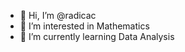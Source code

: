 - 👋 Hi, I’m @radicac
- 👀 I’m interested in Mathematics
- 🌱 I’m currently learning Data Analysis

<!---
radicac/radicac is a ✨ special ✨ repository because its `README.md` (this file) appears on your GitHub profile.
You can click the Preview link to take a look at your changes.
--->

